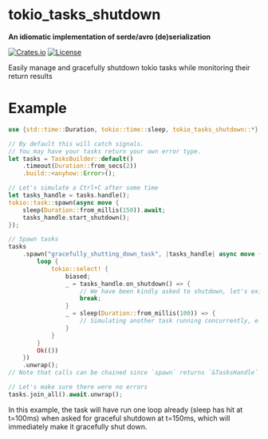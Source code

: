 # tokio_tasks_shutdown

**An idiomatic implementation of serde/avro (de)serialization**

[![Crates.io](https://img.shields.io/crates/v/tokio_tasks_shutdown.svg)](https://crates.io/crates/tokio_tasks_shutdown)
[![License](https://img.shields.io/github/license/Ten0/tokio_tasks_shutdown)](LICENSE)

Easily manage and gracefully shutdown tokio tasks while monitoring their return results

# Example

```rust
use {std::time::Duration, tokio::time::sleep, tokio_tasks_shutdown::*};

// By default this will catch signals.
// You may have your tasks return your own error type.
let tasks = TasksBuilder::default()
	.timeout(Duration::from_secs(2))
	.build::<anyhow::Error>();

// Let's simulate a Ctrl+C after some time
let tasks_handle = tasks.handle();
tokio::task::spawn(async move {
	sleep(Duration::from_millis(150)).await;
	tasks_handle.start_shutdown();
});

// Spawn tasks
tasks
	.spawn("gracefully_shutting_down_task", |tasks_handle| async move {
		loop {
			tokio::select! {
				biased;
				_ = tasks_handle.on_shutdown() => {
					// We have been kindly asked to shutdown, let's exit
					break;
				}
				_ = sleep(Duration::from_millis(100)) => {
					// Simulating another task running concurrently, e.g. listening on a channel...
				}
			}
		}
		Ok(())
	})
	.unwrap();
// Note that calls can be chained since `spawn` returns `&TasksHandle`

// Let's make sure there were no errors
tasks.join_all().await.unwrap();
```

In this example, the task will have run one loop already (sleep has hit at t=100ms) when asked for graceful
shutdown at t=150ms, which will immediately make it gracefully shut down.

